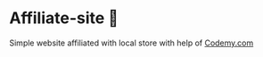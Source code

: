 # Affiliate-site :money_mouth_face:                                                                                                                                                                                                                                               
Simple website affiliated with local store
 with help of <a href="http://johnelder.com/">Codemy.com</a>
